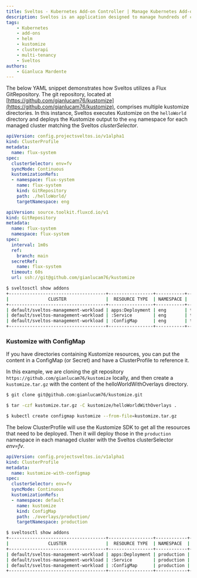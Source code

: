 ```yaml
---
title: Sveltos - Kubernetes Add-on Controller | Manage Kubernetes Add-ons with Ease
description: Sveltos is an application designed to manage hundreds of clusters by providing declarative APIs to deploy Kubernetes add-ons across multiple clusters.
tags:
    - Kubernetes
    - add-ons
    - helm
    - kustomize
    - clusterapi
    - multi-tenancy
    - Sveltos
authors:
    - Gianluca Mardente
---
```


The below YAML snippet demonstrates how Sveltos utilizes a Flux GitRepository. The git repository, located at [https://github.com/gianlucam76/kustomize](https://github.com/gianlucam76/kustomize), comprises multiple kustomize directories. In this instance, Sveltos executes Kustomize on the `helloWorld` directory and deploys the Kustomize output to the `eng` namespace for each managed cluster matching the Sveltos *clusterSelector*.

```yaml
apiVersion: config.projectsveltos.io/v1alpha1
kind: ClusterProfile
metadata:
  name: flux-system
spec:
  clusterSelector: env=fv
  syncMode: Continuous
  kustomizationRefs:
  - namespace: flux-system
    name: flux-system
    kind: GitRepository
    path: ./helloWorld/
    targetNamespace: eng
```

```yaml
apiVersion: source.toolkit.fluxcd.io/v1
kind: GitRepository
metadata:
  name: flux-system
  namespace: flux-system
spec:
  interval: 1m0s
  ref:
    branch: main
  secretRef:
    name: flux-system
  timeout: 60s
  url: ssh://git@github.com/gianlucam76/kustomize
```

```bash
$ sveltosctl show addons
+-------------------------------------+-----------------+-----------+----------------+---------+-------------------------------+------------------+
|               CLUSTER               |  RESOURCE TYPE  | NAMESPACE |      NAME      | VERSION |             TIME              | CLUSTER PROFILES |
+-------------------------------------+-----------------+-----------+----------------+---------+-------------------------------+------------------+
| default/sveltos-management-workload | apps:Deployment | eng       | the-deployment | N/A     | 2023-05-16 00:48:11 -0700 PDT | flux-system      |
| default/sveltos-management-workload | :Service        | eng       | the-service    | N/A     | 2023-05-16 00:48:11 -0700 PDT | flux-system      |
| default/sveltos-management-workload | :ConfigMap      | eng       | the-map        | N/A     | 2023-05-16 00:48:11 -0700 PDT | flux-system      |
+-------------------------------------+-----------------+-----------+----------------+---------+-------------------------------+------------------+
```

### Kustomize with ConfigMap

If you have directories containing Kustomize resources, you can put the content in a ConfigMap (or Secret) and have a ClusterProfile to reference it.

In this example, we are cloning the git repository `https://github.com/gianlucam76/kustomize` locally, and then create a `kustomize.tar.gz` with the content of the helloWorldWithOverlays directory.

```bash
$ git clone git@github.com:gianlucam76/kustomize.git 

$ tar -czf kustomize.tar.gz -C kustomize/helloWorldWithOverlays .

$ kubectl create configmap kustomize --from-file=kustomize.tar.gz
```

The below ClusterProfile will use the Kustomize SDK to get all the resources that need to be deployed. Then it will deploy those in the `production` namespace in each managed cluster with the Sveltos clusterSelector *env=fv*.

```yaml
apiVersion: config.projectsveltos.io/v1alpha1
kind: ClusterProfile
metadata:
  name: kustomize-with-configmap 
spec:
  clusterSelector: env=fv
  syncMode: Continuous
  kustomizationRefs:
  - namespace: default
    name: kustomize
    kind: ConfigMap
    path: ./overlays/production/
    targetNamespace: production
```

```bash
$ sveltosctl show addons
+-------------------------------------+-----------------+------------+---------------------------+---------+-------------------------------+--------------------------+
|               CLUSTER               |  RESOURCE TYPE  | NAMESPACE  |           NAME            | VERSION |             TIME              |     CLUSTER PROFILES     |
+-------------------------------------+-----------------+------------+---------------------------+---------+-------------------------------+--------------------------+
| default/sveltos-management-workload | apps:Deployment | production | production-the-deployment | N/A     | 2023-05-16 00:59:13 -0700 PDT | kustomize-with-configmap |
| default/sveltos-management-workload | :Service        | production | production-the-service    | N/A     | 2023-05-16 00:59:13 -0700 PDT | kustomize-with-configmap |
| default/sveltos-management-workload | :ConfigMap      | production | production-the-map        | N/A     | 2023-05-16 00:59:13 -0700 PDT | kustomize-with-configmap |
+-------------------------------------+-----------------+------------+---------------------------+---------+-------------------------------+--------------------------+
```

